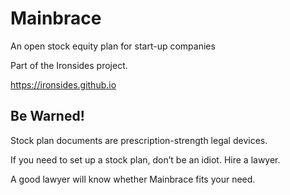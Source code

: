 # Mainbrace

An open stock equity plan for start-up companies

Part of the Ironsides project.

<https://ironsides.github.io>

## Be Warned!

Stock plan documents are prescription-strength legal devices.

If you need to set up a stock plan, don’t be an idiot. Hire a lawyer.

A good lawyer will know whether Mainbrace fits your need.
